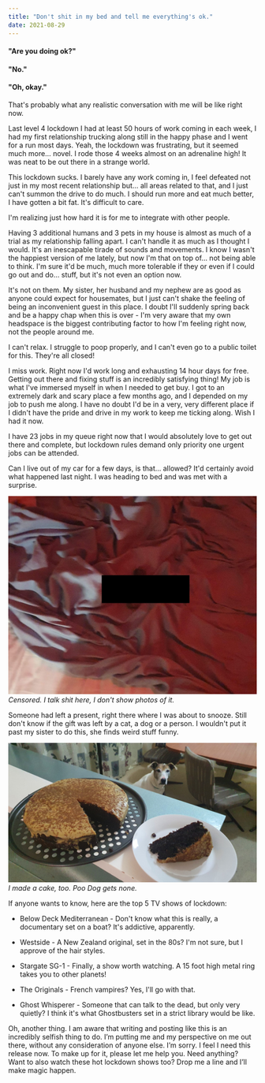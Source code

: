 ```yaml
---
title: "Don't shit in my bed and tell me everything's ok."
date: 2021-08-29
---
```


#### "Are you doing ok?"

#### "No."

#### "Oh, okay."

That's probably what any realistic conversation with me will be like right now.

Last level 4 lockdown I had at least 50 hours of work coming in each week, I had my first relationship trucking along still in the happy phase and I went for a run most days. Yeah, the lockdown was frustrating, but it seemed much more… novel. I rode those 4 weeks almost on an adrenaline high! It was neat to be out there in a strange world.

This lockdown sucks. I barely have any work coming in, I feel defeated not just in my most recent relationship but… all areas related to that, and I just can't summon the drive to do much. I should run more and eat much better, I have gotten a bit fat. It's difficult to care.

I'm realizing just how hard it is for me to integrate with other people.

Having 3 additional humans and 3 pets in my house is almost as much of a trial as my relationship falling apart. I can't handle it as much as I thought I would. It's an inescapable tirade of sounds and movements. I know I wasn't the happiest version of me lately, but now I'm that on top of… not being able to think. I'm sure it'd be much, much more tolerable if they or even if I could go out and do… stuff, but it's not even an option now.

It's not on them. My sister, her husband and my nephew are as good as anyone could expect for housemates, but I just can't shake the feeling of being an inconvenient guest in this place. I doubt I'll suddenly spring back and be a happy chap when this is over - I'm very aware that my own headspace is the biggest contributing factor to how I'm feeling right now, not the people around me.

I can't relax. I struggle to poop properly, and I can't even go to a public toilet for this. They're all closed!

I miss work. Right now I'd work long and exhausting 14 hour days for free. Getting out there and fixing stuff is an incredibly satisfying thing! My job is what I've immersed myself in when I needed to get buy. I got to  an extremely dark and scary place a few months ago, and I depended on my job to push me along. I have no doubt I'd be in a very, very different place if I didn't have the pride and drive in my work to keep me ticking along. Wish I had it now.

I have 23 jobs in my queue right now that I would absolutely love to get out there and complete, but lockdown rules demand only priority one urgent jobs can be attended.

Can I live out of my car for a few days, is that… allowed? It'd certainly avoid what happened last night. I was heading to bed and was met with a surprise.

[![slicegone.](../../assets/images/blog/dogpoo.jpg)](../../assets/images/blog/dogpoo.jpg)
_Censored. I talk shit here, I don't show photos of it._

Someone had left a present, right there where I was about to snooze. Still don't know if the gift was left by a cat, a dog or a person. I wouldn't put it past my sister to do this, she finds weird stuff funny.

[![slicegone.](../../assets/images/blog/dogcake.jpg)](../../assets/images/blog/dogcake.jpg)
_I made a cake, too. Poo Dog gets none._

If anyone wants to know, here are the top 5 TV shows of lockdown:

* Below Deck Mediterranean - Don't know what this is really, a documentary set on a boat? It's addictive, apparently.

* Westside - A New Zealand original, set in the 80s? I'm not sure, but I approve of the hair styles.

* Stargate SG-1 - Finally, a show worth watching. A 15 foot high metal ring takes you to other planets!

* The Originals - French vampires? Yes, I'll go with that.

* Ghost Whisperer - Someone that can talk to the dead, but only very quietly? I think it's what Ghostbusters set in a strict library would be like.

Oh, another thing. I am aware that writing and posting like this is an incredibly selfish thing to do. I’m putting me and my perspective on me out there, without any consideration of anyone else. I’m sorry. I feel I need this release now. To make up for it, please let me help you. Need anything? Want to also watch these hot lockdown shows too? Drop me a line and I’ll make magic happen.
